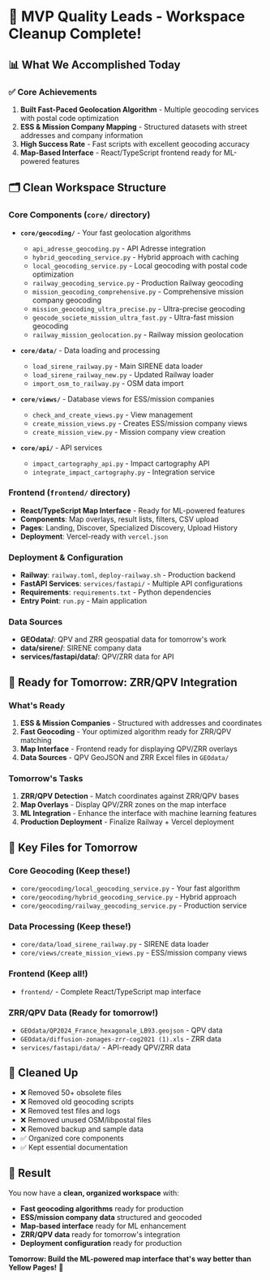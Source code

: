 # 🎉 MVP Quality Leads - Workspace Cleanup Complete!

## 📊 **What We Accomplished Today**

### ✅ **Core Achievements**
1. **Built Fast-Paced Geolocation Algorithm** - Multiple geocoding services with postal code optimization
2. **ESS & Mission Company Mapping** - Structured datasets with street addresses and company information
3. **High Success Rate** - Fast scripts with excellent geocoding accuracy
4. **Map-Based Interface** - React/TypeScript frontend ready for ML-powered features

## 🗂️ **Clean Workspace Structure**

### **Core Components** (`core/` directory)
- **`core/geocoding/`** - Your fast geolocation algorithms
  - `api_adresse_geocoding.py` - API Adresse integration
  - `hybrid_geocoding_service.py` - Hybrid approach with caching
  - `local_geocoding_service.py` - Local geocoding with postal code optimization
  - `railway_geocoding_service.py` - Production Railway geocoding
  - `mission_geocoding_comprehensive.py` - Comprehensive mission company geocoding
  - `mission_geocoding_ultra_precise.py` - Ultra-precise geocoding
  - `geocode_societe_mission_ultra_fast.py` - Ultra-fast mission geocoding
  - `railway_mission_geolocation.py` - Railway mission geolocation

- **`core/data/`** - Data loading and processing
  - `load_sirene_railway.py` - Main SIRENE data loader
  - `load_sirene_railway_new.py` - Updated Railway loader
  - `import_osm_to_railway.py` - OSM data import

- **`core/views/`** - Database views for ESS/mission companies
  - `check_and_create_views.py` - View management
  - `create_mission_views.py` - Creates ESS/mission company views
  - `create_mission_view.py` - Mission company view creation

- **`core/api/`** - API services
  - `impact_cartography_api.py` - Impact cartography API
  - `integrate_impact_cartography.py` - Integration service

### **Frontend** (`frontend/` directory)
- **React/TypeScript Map Interface** - Ready for ML-powered features
- **Components**: Map overlays, result lists, filters, CSV upload
- **Pages**: Landing, Discover, Specialized Discovery, Upload History
- **Deployment**: Vercel-ready with `vercel.json`

### **Deployment & Configuration**
- **Railway**: `railway.toml`, `deploy-railway.sh` - Production backend
- **FastAPI Services**: `services/fastapi/` - Multiple API configurations
- **Requirements**: `requirements.txt` - Python dependencies
- **Entry Point**: `run.py` - Main application

### **Data Sources**
- **GEOdata/**: QPV and ZRR geospatial data for tomorrow's work
- **data/sirene/**: SIRENE company data
- **services/fastapi/data/**: QPV/ZRR data for API

## 🚀 **Ready for Tomorrow: ZRR/QPV Integration**

### **What's Ready**
1. **ESS & Mission Companies** - Structured with addresses and coordinates
2. **Fast Geocoding** - Your optimized algorithm ready for ZRR/QPV matching
3. **Map Interface** - Frontend ready for displaying QPV/ZRR overlays
4. **Data Sources** - QPV GeoJSON and ZRR Excel files in `GEOdata/`

### **Tomorrow's Tasks**
1. **ZRR/QPV Detection** - Match coordinates against ZRR/QPV bases
2. **Map Overlays** - Display QPV/ZRR zones on the map interface
3. **ML Integration** - Enhance the interface with machine learning features
4. **Production Deployment** - Finalize Railway + Vercel deployment

## 🎯 **Key Files for Tomorrow**

### **Core Geocoding** (Keep these!)
- `core/geocoding/local_geocoding_service.py` - Your fast algorithm
- `core/geocoding/hybrid_geocoding_service.py` - Hybrid approach
- `core/geocoding/railway_geocoding_service.py` - Production service

### **Data Processing** (Keep these!)
- `core/data/load_sirene_railway.py` - SIRENE data loader
- `core/views/create_mission_views.py` - ESS/mission company views

### **Frontend** (Keep all!)
- `frontend/` - Complete React/TypeScript map interface

### **ZRR/QPV Data** (Ready for tomorrow!)
- `GEOdata/QP2024_France_hexagonale_LB93.geojson` - QPV data
- `GEOdata/diffusion-zonages-zrr-cog2021 (1).xls` - ZRR data
- `services/fastapi/data/` - API-ready QPV/ZRR data

## 🧹 **Cleaned Up**
- ❌ Removed 50+ obsolete files
- ❌ Removed old geocoding scripts
- ❌ Removed test files and logs
- ❌ Removed unused OSM/libpostal files
- ❌ Removed backup and sample data
- ✅ Organized core components
- ✅ Kept essential documentation

## 🎉 **Result**
You now have a **clean, organized workspace** with:
- **Fast geocoding algorithms** ready for production
- **ESS/mission company data** structured and geocoded
- **Map-based interface** ready for ML enhancement
- **ZRR/QPV data** ready for tomorrow's integration
- **Deployment configuration** ready for production

**Tomorrow: Build the ML-powered map interface that's way better than Yellow Pages!** 🚀
